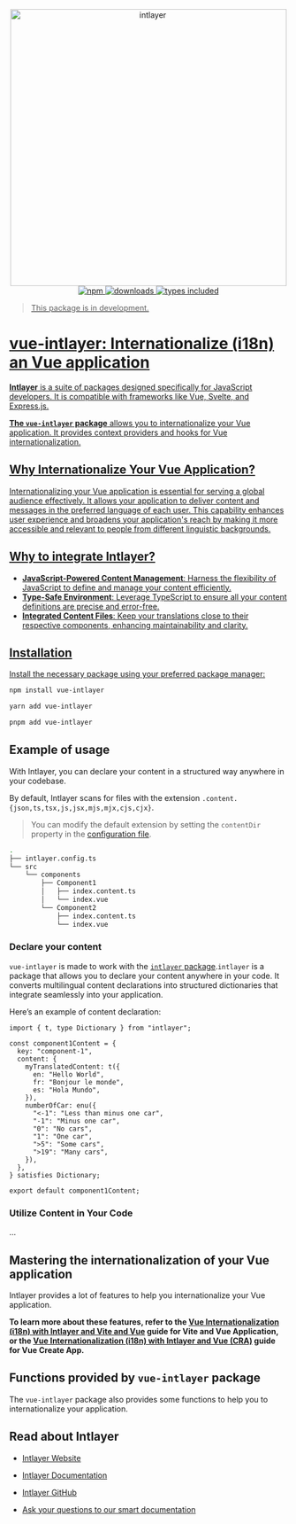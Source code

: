 <div align="center">
  <a href="https://intlayer.org">
    <img src="https://raw.githubusercontent.com/aymericzip/intlayer/572ae9c9acafb74307b81530c1931a8e98990aef/docs/assets/logo.png" width="500" alt="intlayer" />
  </a>
</div>

<div align="center">
  <a href="https://www.npmjs.com/package/vue-intlayer">
    <img alt="npm" src="https://img.shields.io/npm/v/vue-intlayer.svg?labelColor=49516F&color=8994BC" />
  </a>
  <a href="https://npmjs.org/package/vue-intlayer">
    <img alt="downloads" src="https://badgen.net/npm/dm/vue-intlayer?labelColor=49516F&color=8994BC" />
  </a>
  <a href="https://npmjs.org/package/vue-intlayer">
    <img alt="types included" src="https://badgen.net/npm/types/vue-intlayer?labelColor=49516F&color=8994BC" 
  />
</div>

> This package is in development.

# vue-intlayer: Internationalize (i18n) an Vue application

**Intlayer** is a suite of packages designed specifically for JavaScript developers. It is compatible with frameworks like Vue, Svelte, and Express.js.

**The `vue-intlayer` package** allows you to internationalize your Vue application. It provides context providers and hooks for Vue internationalization.

## Why Internationalize Your Vue Application?

Internationalizing your Vue application is essential for serving a global audience effectively. It allows your application to deliver content and messages in the preferred language of each user. This capability enhances user experience and broadens your application's reach by making it more accessible and relevant to people from different linguistic backgrounds.

## Why to integrate Intlayer?

- **JavaScript-Powered Content Management**: Harness the flexibility of JavaScript to define and manage your content efficiently.
- **Type-Safe Environment**: Leverage TypeScript to ensure all your content definitions are precise and error-free.
- **Integrated Content Files**: Keep your translations close to their respective components, enhancing maintainability and clarity.

## Installation

Install the necessary package using your preferred package manager:

```bash packageManager="npm"
npm install vue-intlayer
```

```bash packageManager="yarn"
yarn add vue-intlayer
```

```bash packageManager="pnpm"
pnpm add vue-intlayer
```

## Example of usage

With Intlayer, you can declare your content in a structured way anywhere in your codebase.

By default, Intlayer scans for files with the extension `.content.{json,ts,tsx,js,jsx,mjs,mjx,cjs,cjx}`.

> You can modify the default extension by setting the `contentDir` property in the [configuration file](https://intlayer.org/doc/concept/configuration).

```bash codeFormat="typescript"
.
├── intlayer.config.ts
└── src
    └── components
        ├── Component1
        │   ├── index.content.ts
        │   └── index.vue
        └── Component2
            ├── index.content.ts
            └── index.vue
```

### Declare your content

`vue-intlayer` is made to work with the [`intlayer` package](https://github.com/aymericzip/intlayer/blob/main/docs/en/packages/intlayer/index.md).`intlayer` is a package that allows you to declare your content anywhere in your code. It converts multilingual content declarations into structured dictionaries that integrate seamlessly into your application.

Here’s an example of content declaration:

```tsx fileName="src/Component1/index.content.ts" codeFormat="typescript"
import { t, type Dictionary } from "intlayer";

const component1Content = {
  key: "component-1",
  content: {
    myTranslatedContent: t({
      en: "Hello World",
      fr: "Bonjour le monde",
      es: "Hola Mundo",
    }),
    numberOfCar: enu({
      "<-1": "Less than minus one car",
      "-1": "Minus one car",
      "0": "No cars",
      "1": "One car",
      ">5": "Some cars",
      ">19": "Many cars",
    }),
  },
} satisfies Dictionary;

export default component1Content;
```

### Utilize Content in Your Code

...

## Mastering the internationalization of your Vue application

Intlayer provides a lot of features to help you internationalize your Vue application.

**To learn more about these features, refer to the [Vue Internationalization (i18n) with Intlayer and Vite and Vue](https://github.com/aymericzip/intlayer/blob/main/docs/en/intlayer_with_vite+react.md) guide for Vite and Vue Application, or the [Vue Internationalization (i18n) with Intlayer and Vue (CRA)](https://intlayer.org/doc/environment/create-react-app) guide for Vue Create App.**

## Functions provided by `vue-intlayer` package

The `vue-intlayer` package also provides some functions to help you to internationalize your application.

## Read about Intlayer

- [Intlayer Website](https://intlayer.org)
- [Intlayer Documentation](https://intlayer.org/docs)
- [Intlayer GitHub](https://github.com/aymericzip/intlayer)

- [Ask your questions to our smart documentation](https://intlayer.org/docs/chat)
